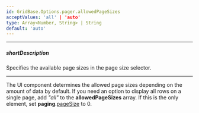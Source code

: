 ```yaml
---
id: GridBase.Options.pager.allowedPageSizes
acceptValues: 'all' | 'auto'
type: Array<Number, String> | String
default: 'auto'
---
```

---
##### shortDescription
Specifies the available page sizes in the page size selector.

---
The UI component determines the allowed page sizes depending on the amount of data by default. If you need an option to display all rows on a single page, add *"all"* to the **allowedPageSizes** array. If this is the only element, set **paging**.[pageSize](/Documentation/ApiReference/UI_Components/dxTreeList/Configuration/paging/#pageSize) to 0.